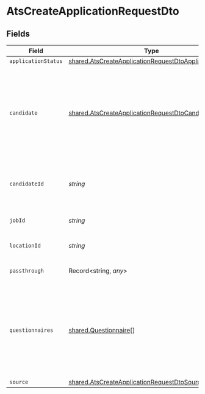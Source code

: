 # AtsCreateApplicationRequestDto


## Fields

| Field                                                                                                                                     | Type                                                                                                                                      | Required                                                                                                                                  | Description                                                                                                                               | Example                                                                                                                                   |
| ----------------------------------------------------------------------------------------------------------------------------------------- | ----------------------------------------------------------------------------------------------------------------------------------------- | ----------------------------------------------------------------------------------------------------------------------------------------- | ----------------------------------------------------------------------------------------------------------------------------------------- | ----------------------------------------------------------------------------------------------------------------------------------------- |
| `applicationStatus`                                                                                                                       | [shared.AtsCreateApplicationRequestDtoApplicationStatus](../../../sdk/models/shared/atscreateapplicationrequestdtoapplicationstatus.md)   | :heavy_minus_sign:                                                                                                                        | N/A                                                                                                                                       |                                                                                                                                           |
| `candidate`                                                                                                                               | [shared.AtsCreateApplicationRequestDtoCandidate](../../../sdk/models/shared/atscreateapplicationrequestdtocandidate.md)                   | :heavy_minus_sign:                                                                                                                        | Candidate Properties. Provide this OR candidate_id, but not both. Providing this attempts to create a new candidate with the application. |                                                                                                                                           |
| `candidateId`                                                                                                                             | *string*                                                                                                                                  | :heavy_minus_sign:                                                                                                                        | Unique identifier of the candidate. Provide this OR candidate, but not both.                                                              | e3cb75bf-aa84-466e-a6c1-b8322b257a48                                                                                                      |
| `jobId`                                                                                                                                   | *string*                                                                                                                                  | :heavy_minus_sign:                                                                                                                        | Unique identifier of the job                                                                                                              | 4071538b-3cac-4fbf-ac76-f78ed250ffdd                                                                                                      |
| `locationId`                                                                                                                              | *string*                                                                                                                                  | :heavy_minus_sign:                                                                                                                        | Unique identifier of the location                                                                                                         | dd8d41d1-5eb8-4408-9c87-9ba44604eae4                                                                                                      |
| `passthrough`                                                                                                                             | Record<string, *any*>                                                                                                                     | :heavy_minus_sign:                                                                                                                        | Value to pass through to the provider                                                                                                     | {"other_known_names": "John Doe"}                                                                                                         |
| `questionnaires`                                                                                                                          | [shared.Questionnaire](../../../sdk/models/shared/questionnaire.md)[]                                                                     | :heavy_minus_sign:                                                                                                                        | Questionnaires associated with the application                                                                                            | {<br/>"id": "right_to_work",<br/>"answers": [<br/>{<br/>"id": "answer1",<br/>"type": "text",<br/>"values": [<br/>"Yes"<br/>]<br/>}<br/>]<br/>} |
| `source`                                                                                                                                  | [shared.AtsCreateApplicationRequestDtoSource](../../../sdk/models/shared/atscreateapplicationrequestdtosource.md)                         | :heavy_minus_sign:                                                                                                                        | N/A                                                                                                                                       |                                                                                                                                           |